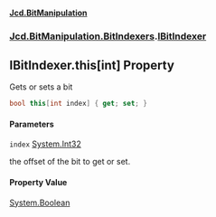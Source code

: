 #### [Jcd.BitManipulation](index.md 'index')
### [Jcd.BitManipulation.BitIndexers](Jcd.BitManipulation.BitIndexers.md 'Jcd.BitManipulation.BitIndexers').[IBitIndexer](Jcd.BitManipulation.BitIndexers.IBitIndexer.md 'Jcd.BitManipulation.BitIndexers.IBitIndexer')

## IBitIndexer.this[int] Property

Gets or sets a bit

```csharp
bool this[int index] { get; set; }
```
#### Parameters

<a name='Jcd.BitManipulation.BitIndexers.IBitIndexer.this[int].index'></a>

`index` [System.Int32](https://docs.microsoft.com/en-us/dotnet/api/System.Int32 'System.Int32')

the offset of the bit to get or set.

#### Property Value
[System.Boolean](https://docs.microsoft.com/en-us/dotnet/api/System.Boolean 'System.Boolean')